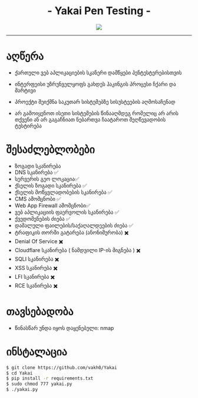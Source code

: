 <h1 align="center">- Yakai Pen Testing -</h1>
<p align="center">
  <img src="https://github.com/vakh0/Screenshots/blob/main/Yakai/Yakai.png">
</p>
<hr>

# აღწერა

- ქართული ვებ აპლიკაციების სკანერი დამწყები პენტესტერებისთვის

- ინტერფეისი უზრუნველყოფს გახდეს ჰაკინგის პროცესი ჩქარი და მარტივი

- პროექტი შეიქმნა საკუთარ სისტემებზე სისუსტეების აღმოსაჩენად

- არ გამოიყენოთ ისეთი სისტემების წინააღმდეგ რომელიც არ არის თქვენი ან არ გაგაჩნიათ ნებართვა ჩაატაროთ შეღწევადობის ტესტირება


# შესაძლებლობები

- ზოგადი სკანირება
- DNS სკანირება ✅
- სერვერის გეო ლოკაცია✅
- ქსელის ზოგადი სკანირება ✅
- ქსელის მოწყვლადობების სკანირება ✅
- CMS ამომცნობი ✅
- Web App Firewall ამომცნობი✅
- ვებ აპლიკაციის ფაერვოლის სკანირება ✅
- ქვედომენების ძიება ✅
- დამალული ფაილების/საქაღალდეების ძიება ✅
- ტრაფიკის თორში გატარება (ანონიმურობა) ✖️
- Denial Of Service ✖️
- Cloudflare სკანირება ( ნამდვილი IP-ის მიგნება ) ✖️
- SQLI სკანირება ✖️
- XSS სკანირება ✖️
- LFI სკანირება ✖️
- RCE სკანირება ✖️

# თავსებადობა
- წინასწარ უნდა იყოს დაყენებული: nmap

# ინსტალაცია
```bash
$ git clone https://github.com/vakh0/Yakai
$ cd Yakai
$ pip install -r requirements.txt
$ sudo chmod 777 yakai.py
$ ./yakai.py
```
